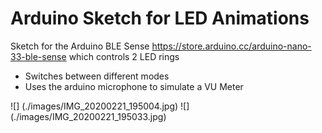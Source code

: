 # Arduino Sketch for LED Animations
Sketch for the Arduino BLE Sense https://store.arduino.cc/arduino-nano-33-ble-sense which controls 2 LED rings
* Switches between different modes
* Uses the arduino microphone to simulate a VU Meter

![] (./images/IMG_20200221_195004.jpg)
![] (./images/IMG_20200221_195033.jpg)